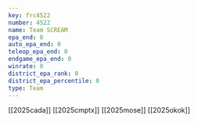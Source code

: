 ```yaml
---
key: frc4522
number: 4522
name: Team SCREAM
epa_end: 0
auto_epa_end: 0
teleop_epa_end: 0
endgame_epa_end: 0
winrate: 0
district_epa_rank: 0
district_epa_percentile: 0
type: Team
---
```

[[2025cada]]
[[2025cmptx]]
[[2025mose]]
[[2025okok]]
